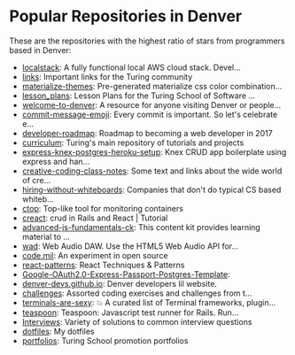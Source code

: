 # Popular Repositories in Denver

These are the repositories with the highest ratio of stars from programmers based in Denver:

- [localstack](https://github.com/atlassian/localstack): A fully functional local AWS cloud stack. Devel...
- [links](https://github.com/turingschool/links): Important links for the Turing community
- [materialize-themes](https://github.com/w3cj/materialize-themes): Pre-generated materialize css color combination...
- [lesson_plans](https://github.com/turingschool/lesson_plans): Lesson Plans for the Turing School of Software ...
- [welcome-to-denver](https://github.com/Denver-Devs/welcome-to-denver): A resource for anyone visiting Denver or people...
- [commit-message-emoji](https://github.com/dannyfritz/commit-message-emoji): Every commit is important. So let's celebrate e...
- [developer-roadmap](https://github.com/kamranahmedse/developer-roadmap): Roadmap to becoming a web developer in 2017
- [curriculum](https://github.com/turingschool/curriculum): Turing's main repository of tutorials and projects
- [express-knex-postgres-heroku-setup](https://github.com/evan-mcclaugherty/express-knex-postgres-heroku-setup): Knex CRUD app boilerplate using express and han...
- [creative-coding-class-notes](https://github.com/cacheflowe/creative-coding-class-notes): Some text and links about the wide world of cre...
- [hiring-without-whiteboards](https://github.com/poteto/hiring-without-whiteboards): Companies that don't do typical CS based whiteb...
- [ctop](https://github.com/bcicen/ctop): Top-like tool for monitoring containers
- [creact](https://github.com/applegrain/creact): crud in Rails and React | Tutorial
- [advanced-js-fundamentals-ck](https://github.com/mdn/advanced-js-fundamentals-ck): This content kit provides learning material to ...
- [wad](https://github.com/rserota/wad): Web Audio DAW.  Use the HTML5 Web Audio API for...
- [code.mil](https://github.com/deptofdefense/code.mil): An experiment in open source
- [react-patterns](https://github.com/vasanthk/react-patterns): React Techniques & Patterns 
- [Google-OAuth2.0-Express-Passport-Postgres-Template](https://github.com/bradford-hamilton/Google-OAuth2.0-Express-Passport-Postgres-Template): 
- [denver-devs.github.io](https://github.com/Denver-Devs/denver-devs.github.io): Denver developers lil website.
- [challenges](https://github.com/turingschool/challenges): Assorted coding exercises and challenges from t...
- [terminals-are-sexy](https://github.com/k4m4/terminals-are-sexy): 💥 A curated list of Terminal frameworks, plugin...
- [teaspoon](https://github.com/jejacks0n/teaspoon): Teaspoon: Javascript test runner for Rails. Run...
- [Interviews](https://github.com/kdn251/Interviews): Variety of solutions to common interview questions
- [dotfiles](https://github.com/kylecoberly/dotfiles): My dotfiles
- [portfolios](https://github.com/turingschool/portfolios): Turing School promotion portfolios
